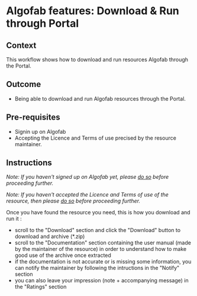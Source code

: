 
# Algofab features: Download & Run through Portal

## Context

This workflow shows how to download and run resources Algofab through the Portal.

## Outcome

* Being able to download and run Algofab resources through the Portal.

## Pre-requisites

* Signin up on Algofab
* Accepting the Licence and Terms of use precised by the resource maintainer.

## Instructions

_Note: If you haven't signed up on Algofab yet, please [do so]() before proceeding further._

_Note: If you haven't accepted the Licence and Terms of use of the resource, then please [do so]() before proceeding further._

Once you have found the resource you need, this is how you download and run it :

* scroll to the "Download" section and click the "Download" button to download and archive (*.zip) 
* scroll to the "Documentation" section containing the user manual (made by the maintainer of the resource) in order to understand how to make good use of the archive once extracted
* if the documentation is not accurate or is missing some information, you can notify the maintainer by following the intructions in the "Notify" section
* you can also leave your impression (note + accompanying message) in the "Ratings" section

